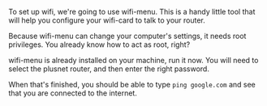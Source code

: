 To set up wifi, we're going to use wifi-menu. This is a handy little tool that will help you configure your wifi-card to talk to your router.

Because wifi-menu can change your computer's settings, it needs root privileges. You already know how to act as root, right?

wifi-menu is already installed on your machine, run it now. You will need to select the plusnet router, and then enter the right password.

When that's finished, you should be able to type `ping google.com` and see that you are connected to the internet.
